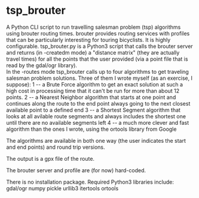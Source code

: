 # tsp_brouter
A Python CLI script to run travelling salesman problem (tsp) algorithms using brouter routing times.
brouter provides routing services with profiles that can be particularly interesting for touring bicyclists.  It is highly configurable.  tsp_brouter.py is a Python3 script that calls the brouter server and returns (in -createdm mode) a "distance matrix" (they are actually travel times) for all the points that the user provided (via a point file that is read by the gdal/ogr library).  
In the -routes mode tsp_brouter calls up to four algorithms to get traveling salesman problem solutions.  Three of them I wrote myself (as an exercise, I suppose):
1 -- a Brute Force algorithm to get an exact solution at such a high cost in processing time that it can't be run for more than about 12 points.
2 -- a Nearest Neighbor algorithm that starts at one point and continues along the route to the end point always going to the next closest available point to a defined end
3 -- a Shortest Segment algorithm that looks at all avilable route segments and always includes the shortest one until there are no available segments left
4 -- a much more clever and fast algorithm than the ones I wrote, using the ortools library from Google

The algorithms are available in both one way (the user indicates the start and end points) and round trip versions.

The output is a gpx file of the route.

The brouter server and profile are (for now) hard-coded.

There is no installation package.  Required Python3 libraries include:
gdal/ogr
numpy
pickle
urllib3
itertools
ortools
